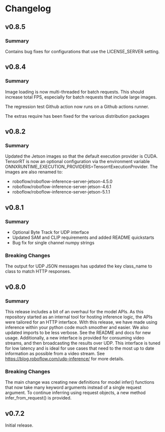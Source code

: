 # Changelog

## v0.8.5

### Summary

Contains bug fixes for configurations that use the LICENSE_SERVER setting.

## v0.8.4

### Summary

Image loading is now multi-threaded for batch requests. This should increase total FPS, especially for batch requests that include large images.

The regression test Github action now runs on a Github actions runner.

The extras require has been fixed for the various distribution packages

## v0.8.2

### Summary

Updated the Jetson images so that the default execution provider is CUDA. TensorRT is now an optional configuration via the environment variable ONNXRUNTIME_EXECUTION_PROVIDERS=TensorrtExecutionProvider. The images are also renamed to:

- roboflow/roboflow-inference-server-jetson-4.5.0
- roboflow/roboflow-inference-server-jetson-4.6.1
- roboflow/roboflow-inference-server-jetson-5.1.1

## v0.8.1

### Summary

- Optional Byte Track for UDP interface
- Updated SAM and CLIP requirements and added README quickstarts
- Bug fix for single channel numpy strings

### Breaking Changes

The output for UDP JSON messages has updated the key class_name to class to match HTTP responses.

## v0.8.0

### Summary

This release includes a bit of an overhaul for the model APIs. As this repository started as an internal tool for hosting inference logic, the APIs were tailored for an HTTP interface. With this release, we have made using inference within your python code much smoother and easier. We also updated imports to be less verbose. See the README and docs for new usage. Additionally, a new interface is provided for consuming video streams, and then broadcasting the results over UDP. This interface is tuned for low latency and is ideal for use cases that need to the most up to date information as possible from a video stream. See https://blog.roboflow.com/udp-inference/ for more details.

### Breaking Changes

The main change was creating new definitions for model infer() functions that now take many keyword arguments instead of a single request argument. To continue inferring using request objects, a new method infer_from_request() is provided.

## v0.7.2

Initial release.